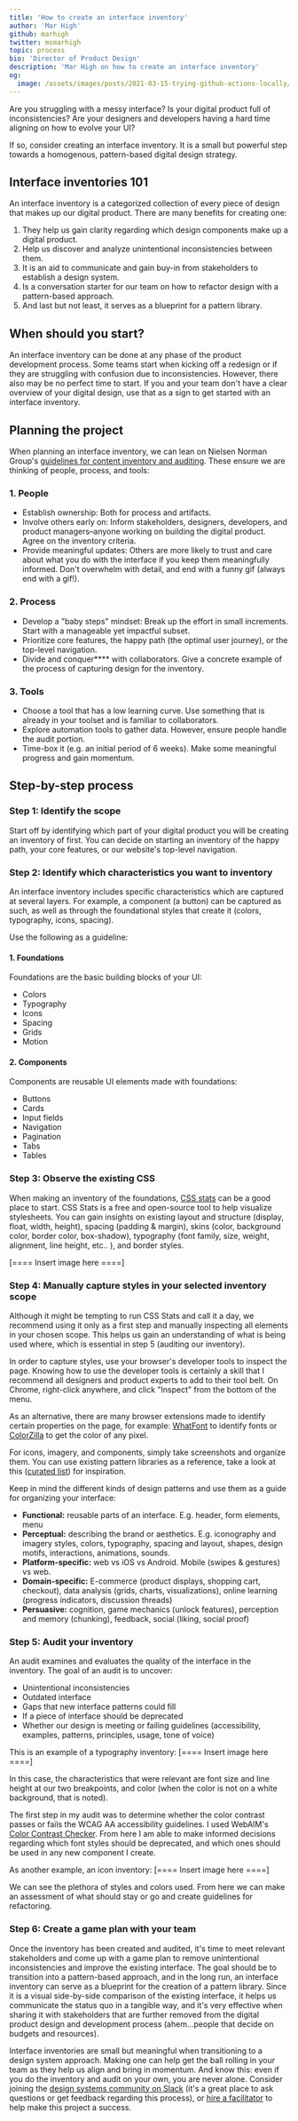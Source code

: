 ```yaml
---
title: 'How to create an interface inventory'
author: 'Mar High'
github: marhigh
twitter: msmarhigh
topic: process
bio: 'Director of Product Design'
description: 'Mar High on how to create an interface inventory'
og:
  image: /assets/images/posts/2021-03-15-trying-github-actions-locally/og-image.png
---
```


Are you struggling with a messy interface? Is your digital product full of
inconsistencies? Are your designers and developers having a hard time aligning
on how to evolve your UI?

If so, consider creating an interface inventory. It is a small but powerful step
towards a homogenous, pattern-based digital design strategy.

<!--break-->

## Interface inventories 101

An interface inventory is a categorized collection of every piece of design that
makes up our digital product. There are many benefits for creating one:

1. They help us gain clarity regarding which design components make up a digital
   product.
2. Help us discover and analyze unintentional inconsistencies between them.
3. It is an aid to communicate and gain buy-in from stakeholders to establish a
   design system.
4. Is a conversation starter for our team on how to refactor design with a
   pattern-based approach.
5. And last but not least, it serves as a blueprint for a pattern library.

## When should you start?

An interface inventory can be done at any phase of the product development
process. Some teams start when kicking off a redesign or if they are struggling
with confusion due to inconsistencies. However, there also may be no perfect
time to start. If you and your team don't have a clear overview of your digital
design, use that as a sign to get started with an interface inventory.

## Planning the project

When planning an interface inventory, we can lean on Nielsen Norman Group's
[guidelines for content inventory and auditing](https://www.nngroup.com/articles/content-audits/).
These ensure we are thinking of people, process, and tools:

### 1. People

- Establish ownership: Both for process and artifacts.
- Involve others early on: Inform stakeholders, designers, developers, and
  product managers–anyone working on building the digital product. Agree on the
  inventory criteria.
- Provide meaningful updates: Others are more likely to trust and care about
  what you do with the interface if you keep them meaningfully informed. Don't
  overwhelm with detail, and end with a funny gif (always end with a gif!).

### 2. Process

- Develop a "baby steps" mindset: Break up the effort in small increments. Start
  with a manageable yet impactful subset.
- Prioritize core features, the happy path (the optimal user journey), or the
  top-level navigation.
- Divide and conquer﻿\*\*\*\* with collaborators. Give a concrete example of the
  process of capturing design for the inventory.

### 3. Tools

- Choose a tool that has a low learning curve. Use something that is already in
  your toolset and is familiar to collaborators.
- Explore automation tools to gather data. However, ensure people handle the
  audit portion.
- Time-box it (e.g. an initial period of 6 weeks). Make some meaningful progress
  and gain momentum.

## Step-by-step process

### Step 1: Identify the scope

Start off by identifying which part of your digital product you will be creating
an inventory of first. You can decide on starting an inventory of the happy
path, your core features, or our website's top-level navigation.

### Step 2: Identify which characteristics you want to inventory

An interface inventory includes specific characteristics which are captured at
several layers. For example, a component (a button) can be captured as such, as
well as through the foundational styles that create it (colors, typography,
icons, spacing).

Use the following as a guideline:

#### 1. Foundations

Foundations are the basic building blocks of your UI:

- Colors
- Typography
- Icons
- Spacing
- Grids
- Motion

#### 2. Components

Components are reusable UI elements made with foundations:

- Buttons
- Cards
- Input fields
- Navigation
- Pagination
- Tabs
- Tables

### Step 3: Observe the existing CSS

When making an inventory of the foundations, [CSS stats](https://cssstats.com/)
can be a good place to start. CSS Stats is a free and open-source tool to help
visualize stylesheets. You can gain insights on existing layout and structure
(display, float, width, height), spacing (padding & margin), skins (color,
background color, border color, box-shadow), typography (font family, size,
weight, alignment, line height, etc.. ), and border styles.

[==== Insert image here ====]

### Step 4: Manually capture styles in your selected inventory scope

Although it might be tempting to run CSS Stats and call it a day, we recommend
using it only as a first step and manually inspecting all elements in your
chosen scope. This helps us gain an understanding of what is being used where,
which is essential in step 5 (auditing our inventory).

In order to capture styles, use your browser's developer tools to inspect the
page. Knowing how to use the developer tools is certainly a skill that I
recommend all designers and product experts to add to their tool belt. On
Chrome, right-click anywhere, and click "Inspect" from the bottom of the menu.

As an alternative, there are many browser extensions made to identify certain
properties on the page, for example:
[WhatFont](https://chrome.google.com/webstore/detail/whatfont/jabopobgcpjmedljpbcaablpmlmfcogm?hl=en)
to identify fonts or
[ColorZilla](https://chrome.google.com/webstore/detail/colorzilla/bhlhnicpbhignbdhedgjhgdocnmhomnp/related?hl=en)
to get the color of any pixel.

For icons, imagery, and components, simply take screenshots and organize them.
You can use existing pattern libraries as a reference, take a look at this
([curated list](https://designsystemsrepo.com/design-systems)) for inspiration.

Keep in mind the different kinds of design patterns and use them as a guide for
organizing your interface:

- **Functional:** reusable parts of an interface. E.g. header, form elements,
  menu
- **Perceptual:** describing the brand or aesthetics. E.g. iconography and
  imagery styles, colors, typography, spacing and layout, shapes, design motifs,
  interactions, animations, sounds.
- **Platform-specific:** web vs iOS vs Android. Mobile (swipes & gestures) vs
  web.
- **Domain-specific:** E-commerce (product displays, shopping cart, checkout),
  data analysis (grids, charts, visualizations), online learning (progress
  indicators, discussion threads)
- **Persuasive:** cognition, game mechanics (unlock features), perception and
  memory (chunking), feedback, social (liking, social proof)

### Step 5: Audit your inventory

An audit examines and evaluates the quality of the interface in the inventory.
The goal of an audit is to uncover:

- Unintentional inconsistencies
- Outdated interface
- Gaps that new interface patterns could fill
- If a piece of interface should be deprecated
- Whether our design is meeting or failing guidelines (accessibility, examples,
  patterns, principles, usage, tone of voice)

This is an example of a typography inventory: [==== Insert image here ====]

In this case, the characteristics that were relevant are font size and line
height at our two breakpoints, and color (when the color is not on a white
background, that is noted).

The first step in my audit was to determine whether the color contrast passes or
fails the WCAG AA accessibility guidelines. I used WebAIM's
[Color Contrast Checker](https://webaim.org/resources/contrastchecker/). From
here I am able to make informed decisions regarding which font styles should be
deprecated, and which ones should be used in any new component I create.

As another example, an icon inventory: [==== Insert image here ====]

We can see the plethora of styles and colors used. From here we can make an
assessment of what should stay or go and create guidelines for refactoring.

### Step 6: Create a game plan with your team

Once the inventory has been created and audited, it's time to meet relevant
stakeholders and come up with a game plan to remove unintentional
inconsistencies and improve the existing interface. The goal should be to
transition into a pattern-based approach, and in the long run, an interface
inventory can serve as a blueprint for the creation of a pattern library. Since
it is a visual side-by-side comparison of the existing interface, it helps us
communicate the status quo in a tangible way, and it's very effective when
sharing it with stakeholders that are further removed from the digital product
design and development process (ahem...people that decide on budgets and
resources).

Interface inventories are small but meaningful when transitioning to a design
system approach. Making one can help get the ball rolling in your team as they
help us align and bring in momentum. And know this: even if you do the inventory
and audit on your own, you are never alone. Consider joining the
[design systems community on Slack](https://design.systems/slack/) (it's a great
place to ask questions or get feedback regarding this process), or
[hire a facilitator](/resources/workshop/design-system-kickoff-interface-inventory)
to help make this project a success.
